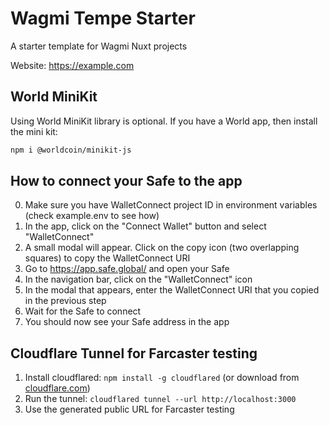 # Wagmi Tempe Starter

A starter template for Wagmi Nuxt projects

Website: https://example.com

## World MiniKit

Using World MiniKit library is optional. If you have a World app, then install the mini kit:

```bash
npm i @worldcoin/minikit-js
```

## How to connect your Safe to the app

0. Make sure you have WalletConnect project ID in environment variables (check example.env to see how)
1. In the app, click on the "Connect Wallet" button and select "WalletConnect"
2. A small modal will appear. Click on the copy icon (two overlapping squares) to copy the WalletConnect URI
3. Go to https://app.safe.global/ and open your Safe
4. In the navigation bar, click on the "WalletConnect" icon
5. In the modal that appears, enter the WalletConnect URI that you copied in the previous step
6. Wait for the Safe to connect
7. You should now see your Safe address in the app

## Cloudflare Tunnel for Farcaster testing

1. Install cloudflared: `npm install -g cloudflared` (or download from [cloudflare.com](https://cloudflare.com))
2. Run the tunnel: `cloudflared tunnel --url http://localhost:3000`
3. Use the generated public URL for Farcaster testing